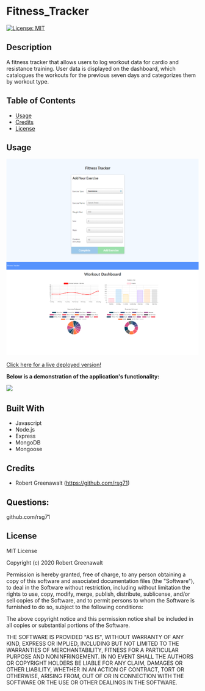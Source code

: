 # Fitness_Tracker

[![License: MIT](https://img.shields.io/badge/License-MIT-yellow.svg)](https://opensource.org/licenses/MIT)

## Description

A fitness tracker that allows users to log workout data for cardio and resistance training. User data is displayed on the dashboard, which catalogues the workouts for the previous seven days and categorizes them by workout type.

## Table of Contents

* [Usage](#usage)
* [Credits](#credits)
* [License](#license)

## Usage

<img src="imgs/Screenshot_add_exercise.PNG">
<img src="imgs/stats_dashboard.PNG">

[Click here for a live deployed version!](https://infinite-badlands-42147.herokuapp.com/)


**Below is a demonstration of the application's functionality:**

<img src="imgs/gif_demo.gif">


## Built With 

* Javascript
* Node.js
* Express
* MongoDB
* Mongoose

## Credits

* Robert Greenawalt (https://github.com/rsg71)


## Questions:
github.com/rsg71


## License

MIT License

Copyright (c) 2020 Robert Greenawalt

Permission is hereby granted, free of charge, to any person obtaining a copy of this software and associated documentation files (the "Software"), to deal in the Software without restriction, including without limitation the rights to use, copy, modify, merge, publish, distribute, sublicense, and/or sell copies of the Software, and to permit persons to whom the Software is furnished to do so, subject to the following conditions:

The above copyright notice and this permission notice shall be included in all copies or substantial portions of the Software.

THE SOFTWARE IS PROVIDED "AS IS", WITHOUT WARRANTY OF ANY KIND, EXPRESS OR IMPLIED, INCLUDING BUT NOT LIMITED TO THE WARRANTIES OF MERCHANTABILITY, FITNESS FOR A PARTICULAR PURPOSE AND NONINFRINGEMENT. IN NO EVENT SHALL THE AUTHORS OR COPYRIGHT HOLDERS BE LIABLE FOR ANY CLAIM, DAMAGES OR OTHER LIABILITY, WHETHER IN AN ACTION OF CONTRACT, TORT OR OTHERWISE, ARISING FROM, OUT OF OR IN CONNECTION WITH THE SOFTWARE OR THE USE OR OTHER DEALINGS IN THE SOFTWARE.